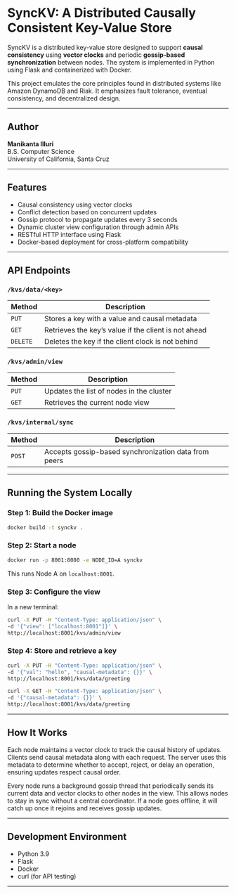 # SyncKV: A Distributed Causally Consistent Key-Value Store

SyncKV is a distributed key-value store designed to support **causal consistency** using **vector clocks** and periodic **gossip-based synchronization** between nodes. The system is implemented in Python using Flask and containerized with Docker.

This project emulates the core principles found in distributed systems like Amazon DynamoDB and Riak. It emphasizes fault tolerance, eventual consistency, and decentralized design.

---

## Author

**Manikanta Illuri**  
B.S. Computer Science  
University of California, Santa Cruz

---

## Features

- Causal consistency using vector clocks
- Conflict detection based on concurrent updates
- Gossip protocol to propagate updates every 3 seconds
- Dynamic cluster view configuration through admin APIs
- RESTful HTTP interface using Flask
- Docker-based deployment for cross-platform compatibility

---

## API Endpoints

### `/kvs/data/<key>`

| Method   | Description                                          |
| -------- | ---------------------------------------------------- |
| `PUT`    | Stores a key with a value and causal metadata        |
| `GET`    | Retrieves the key’s value if the client is not ahead |
| `DELETE` | Deletes the key if the client clock is not behind    |

### `/kvs/admin/view`

| Method | Description                              |
| ------ | ---------------------------------------- |
| `PUT`  | Updates the list of nodes in the cluster |
| `GET`  | Retrieves the current node view          |

### `/kvs/internal/sync`

| Method | Description                                          |
| ------ | ---------------------------------------------------- |
| `POST` | Accepts gossip-based synchronization data from peers |

---

## Running the System Locally

### Step 1: Build the Docker image

```bash
docker build -t synckv .
```

### Step 2: Start a node

```bash
docker run -p 8001:8080 -e NODE_ID=A synckv
```

This runs Node A on `localhost:8001`.

### Step 3: Configure the view

In a new terminal:

```bash
curl -X PUT -H "Content-Type: application/json" \
-d '{"view": ["localhost:8001"]}' \
http://localhost:8001/kvs/admin/view
```

### Step 4: Store and retrieve a key

```bash
curl -X PUT -H "Content-Type: application/json" \
-d '{"val": "hello", "causal-metadata": {}}' \
http://localhost:8001/kvs/data/greeting

curl -X GET -H "Content-Type: application/json" \
-d '{"causal-metadata": {}}' \
http://localhost:8001/kvs/data/greeting
```

---

## How It Works

Each node maintains a vector clock to track the causal history of updates. Clients send causal metadata along with each request. The server uses this metadata to determine whether to accept, reject, or delay an operation, ensuring updates respect causal order.

Every node runs a background gossip thread that periodically sends its current data and vector clocks to other nodes in the view. This allows nodes to stay in sync without a central coordinator. If a node goes offline, it will catch up once it rejoins and receives gossip updates.

---

## Development Environment

- Python 3.9
- Flask
- Docker
- curl (for API testing)

---
